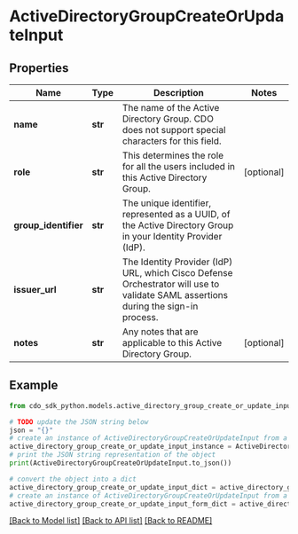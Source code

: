 # ActiveDirectoryGroupCreateOrUpdateInput


## Properties

Name | Type | Description | Notes
------------ | ------------- | ------------- | -------------
**name** | **str** | The name of the Active Directory Group. CDO does not support special characters for this field. | 
**role** | **str** | This determines the role for all the users included in this Active Directory Group. | [optional] 
**group_identifier** | **str** | The unique identifier, represented as a UUID, of the Active Directory Group in your Identity Provider (IdP). | 
**issuer_url** | **str** | The Identity Provider (IdP) URL, which Cisco Defense Orchestrator will use to validate SAML assertions during the sign-in process. | 
**notes** | **str** | Any notes that are applicable to this Active Directory Group. | [optional] 

## Example

```python
from cdo_sdk_python.models.active_directory_group_create_or_update_input import ActiveDirectoryGroupCreateOrUpdateInput

# TODO update the JSON string below
json = "{}"
# create an instance of ActiveDirectoryGroupCreateOrUpdateInput from a JSON string
active_directory_group_create_or_update_input_instance = ActiveDirectoryGroupCreateOrUpdateInput.from_json(json)
# print the JSON string representation of the object
print(ActiveDirectoryGroupCreateOrUpdateInput.to_json())

# convert the object into a dict
active_directory_group_create_or_update_input_dict = active_directory_group_create_or_update_input_instance.to_dict()
# create an instance of ActiveDirectoryGroupCreateOrUpdateInput from a dict
active_directory_group_create_or_update_input_form_dict = active_directory_group_create_or_update_input.from_dict(active_directory_group_create_or_update_input_dict)
```
[[Back to Model list]](../README.md#documentation-for-models) [[Back to API list]](../README.md#documentation-for-api-endpoints) [[Back to README]](../README.md)


